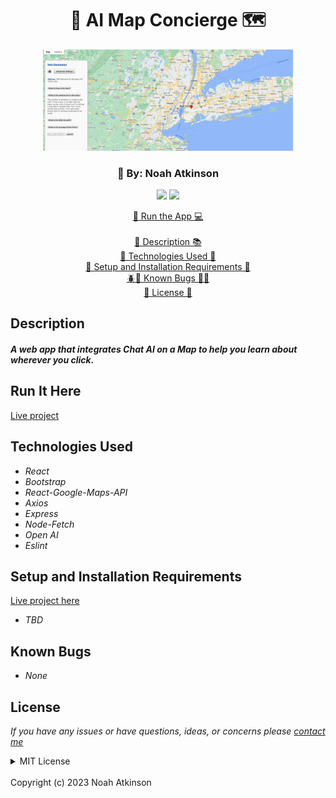 <h1 align="center">🤖 AI Map Concierge 🗺️</h1>
  <p align="center">
    <div style="text-align:center;">
    <img src="src/img/Map-Screenshot-2.png" 
         alt="map-screenshot" 
         style="display:inline-block; margin:0 auto; max-width:100%; width:400px;"
    />
</div>

  </p>
<h3 align="center">
  🎨 By: Noah Atkinson 
</h3>

  <p align="center">
    <img src="https://img.shields.io/badge/License-MIT-blue.svg" />
    <img src="https://img.shields.io/badge/Version-1.0.0-blue.svg" />
  </p>
  
  <p align="center">
   <a href="https://livable-app.vercel.app/">🏃 Run the App 💻</a>
    <br><br>
    <a href="#description">📝 Description 📚</a>
    <br>
    <a href="#technologies-used">💽 Technologies Used 💾</a>
    <br>
    <a href="#setup-and-installation-requirements">🧰 Setup and Installation Requirements 🔨</a>
    <br>
    <a href="#known-bugs">🪲🐞 Known Bugs 🐛🐜</a>
    <br>
    <a href="#license">🪪 License 🪪</a>
  </p>


## Description
#### _A web app that integrates Chat AI on a Map to help you learn about wherever you click._

## Run It Here

  [Live project](https://livable-app.vercel.app/)

## Technologies Used

* _React_
* _Bootstrap_
* _React-Google-Maps-API_
* _Axios_
* _Express_
* _Node-Fetch_
* _Open AI_
* _Eslint_

## Setup and Installation Requirements

  [Live project here]("https://livable-app.vercel.app/")

* _TBD_

## Known Bugs

* _None_

## License

_If you have any issues or have questions, ideas, or concerns please [contact me](mailto:noahatkinson1.1@gmail.com)_

<details>

<summary>MIT License</summary>
<br />
Permission is hereby granted, free of charge, to any person obtaining a copy
of this software and associated documentation files (the "Software"), to deal
in the Software without restriction, including without limitation the rights
to use, copy, modify, merge, publish, distribute, sublicense, and/or sell
copies of the Software, and to permit persons to whom the Software is
furnished to do so, subject to the following conditions:

The above copyright notice and this permission notice shall be included in all
copies or substantial portions of the Software.

THE SOFTWARE IS PROVIDED "AS IS", WITHOUT WARRANTY OF ANY KIND, EXPRESS OR
IMPLIED, INCLUDING BUT NOT LIMITED TO THE WARRANTIES OF MERCHANTABILITY,
FITNESS FOR A PARTICULAR PURPOSE AND NONINFRINGEMENT. IN NO EVENT SHALL THE
AUTHORS OR COPYRIGHT HOLDERS BE LIABLE FOR ANY CLAIM, DAMAGES OR OTHER
LIABILITY, WHETHER IN AN ACTION OF CONTRACT, TORT OR OTHERWISE, ARISING FROM,
OUT OF OR IN CONNECTION WITH THE SOFTWARE OR THE USE OR OTHER DEALINGS IN THE
SOFTWARE.
</details>
<br />
Copyright (c) 2023 Noah Atkinson
